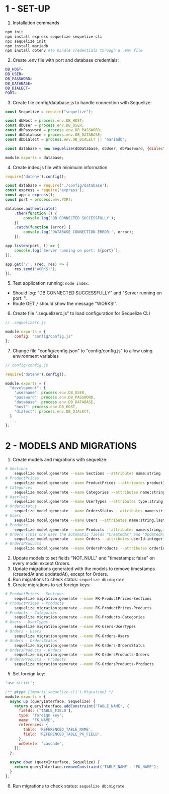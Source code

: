 # 1 - SET-UP
1. Installation commands
```BASH
npm init
npm install express sequelize sequelize-cli
npx sequelize init
npm install mariadb
npm install dotenv #To handle credentials through a .env file
```
2. Create .env file with port and database credentials:
```BASH
DB_HOST=
DB_USER=
DB_PASSWORD=
DB_DATABASE=
DB_DIALECT=
PORT=
```
3. Create file config/database.js to handle connection with Sequelize:
```JavaScript
const Sequelize = require("sequelize");

const dbHost = process.env.DB_HOST;
const dbUser = process.env.DB_USER;
const dbPassword = process.env.DB_PASSWORD;
const dbDatabase = process.env.DB_DATABASE;
const dbDialect = process.env.DB_DIALECT || 'mariadb';

const database = new Sequelize(dbDatabase, dbUser, dbPassword, {dialect:dbDialect,host:dbHost});

module.exports = database;
```
4. Create index.js file with minimuim information
```JavaScript
require('dotenv').config();

const database = require('./config/database');
const express = require('express');
const app = express();
const port = process.env.PORT;

database.authenticate()
    .then(function () {
        console.log('DB CONNECTED SUCCESSFULLY');
    })
    .catch(function (error) {
        console.log('DATABASE CONNECTION ERROR:', error);
    });

app.listen(port, () => {
    console.log(`Server running on port: ${port}`);
});

app.get('/', (req, res) => {
    res.send('WORKS!');
});
```
5. Test application running: ``` node index ```. 
 - Should log: "DB CONNECTED SUCCESSFULLY" and "Server running on port: ".  
 - Route GET ``` / ``` should show the message "WORKS!".
6. Create file ".sequelizerc.js" to load configuration for Sequelize CLI
```JavaScript
// .sequelizerc.js

module.exports = {
    config: "config/config.js"
};
```
7. Change file "config/config.json" to "config/config.js" to allow using environment variables
```JavaScript
// config/config.js

require('dotenv').config();

module.exports = {
  "development": {
    "username": process.env.DB_USER,
    "password": process.env.DB_PASSWORD,
    "database": process.env.DB_DATABASE,
    "host": process.env.DB_HOST,
    "dialect": process.env.DB_DIALECT,
  }
  ...
};
```

# 2 - MODELS AND MIGRATIONS
1. Create models and migrations with sequelize:
```BASH
# Sections
    sequelize model:generate --name Sections --attributes name:string
# ProductPrices
    sequelize model:generate --name ProductPrices --attributes productId:integer,concept:string,price:float,sectionId:integer
# Categories
    sequelize model:generate --name Categories --attributes name:string
# UserTyes
    sequelize model:generate --name UserTypes --attributes type:string
# OrdersStatus
    sequelize model:generate --name OrdersStatus --attributes name:string
# Users
    sequelize model:generate --name Users --attributes name:string,lastName:string,address:string,usertypesId:integer
# Products
    sequelize model:generate --name Products --attributes name:string,image:string,categoryId:integer,order:integer
# Orders (This one uses the automatic fields "CreatedAt" and "UpdatedAt")
    sequelize model:generate --name Orders --attributes userId:integer,statusId:integer
# OrdersProducts
    sequelize model:generate --name OrdersProducts --attributes orderId:integer,productId:integer,unitPrice:float,quantity:integer,discount:float
```
2. Update models to set fields "NOT_NULL" and "timestamps: false" on every model except Orders.
3. Update migrations generated with the models to remove timestamps (createdAt and updatedAt), except for Orders.
4. Run migrations to check status: ``` sequelize db:migrate ```
5. Create migrations to set foreign keys:
```BASH
# ProductPrices - Sections
	sequelize migration:generate --name FK-ProductPrices-Sections
# ProductPrices - Products
	sequelize migration:generate --name FK-ProductPrices-Products
# Products - Categories
	sequelize migration:generate --name FK-Products-Categories
# Users - UserTypes
	sequelize migration:generate --name FK-Users-UserTypes
# Orders - Users
	sequelize migration:generate --name FK-Orders-Users
# Orders - OrdersStatus
	sequelize migration:generate --name FK-Orders-OrdersStatus
# OrdersProducts - Orders
	sequelize migration:generate --name FK-OrdersProducts-Orders
# OrdersProducts - Products
	sequelize migration:generate --name FK-OrdersProducts-Products
```
5. Set foreign key:
```JavaScript
'use strict';

/** @type {import('sequelize-cli').Migration} */
module.exports = {
  async up (queryInterface, Sequelize) {
    return queryInterface.addConstraint('TABLE_NAME', {
      fields: ['TABLE_FIELD'],
      type: 'foreign key',
      name: 'FK_NAME',
      references: {
        table: 'REFERENCED_TABLE_NAME',
        field: 'REFERENCED_TABLE_PK_FIELD',
      },
      onDelete: 'cascade',
    });
  },
  
  async down (queryInterface, Sequelize) {
    return queryInterface.removeConstraint('TABLE_NAME', 'FK_NAME');
  }
};
```
6. Run migrations to check status: ``` sequelize db:migrate ```